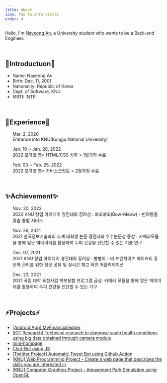```yaml
---
title: About
icon: fas fa-info-circle
order: 4
---
```


Hello, I'm <a href="https://github.com/NadudAn">Nayeong An</a>, a University student who wants to be a Back-end Engineer.

<br>

<h2>💬Introductuon💬</h2>

<ul>
    <li>Name: Nayeong An</li>
    <li>Birth: Dec. 11, 2001</li>
    <li>Nationality: Republic of Korea</li>
    <li>Dept. of Software, KNU</li>
    <li>MBTI: INTP</li>
</ul>

<br>

<h2>🌱Experience🌱</h2>

<ul>
    <p>Mar. 2, 2020<br>Entrance into KNU(Kongju National University)</p>
    <p>Jan. 10 ~ Jan. 28, 2022<br>2022 모각코 웹< HTML/CSS 심화 > 1월과정 수료</p>
    <p>Feb. 03 ~ Feb. 25, 2022<br>2022 모각코 웹< 자바스크립트 > 2월과정 수료</p>
</ul>

<br>

<h2>✨Achievement✨</h2>

<ul>
    <p>
        Nov. 20, 2022<br>
        2020 KNU 창업 아이디어 경진대회 장려상 : 바오먀오(Bow-Meow) - 반려동물 맞춤 통합 서비스
    </p>
    <p>
        Nov. 26, 2021<br>
        2021 한국정보기술학회 추계 대학생 논문 경진대회 우수논문상 동상 : 카메라모듈을 통해 얻은 빅데이터를 활용하여 두피 건강을 진단할 수 있는 기술 연구
    </p>
    <p>
        Dec. 07, 2021<br>
        2021 KNU 창업 아이디어 경진대회 장려상 : 빵빵이 - 비 프랜차이즈 베이커리 홍보와 관리를 위한 정보 공유 및 실시간 재고 확인 어플리케이션
    </p>
    <p>
        Dec. 23, 2021<br>
        2021 국립 대학 육성사업 학부융합 프로그램 금상: 카메라 모듈을 통해 얻은 빅데이터를 활용하여 두피 건강을 진단할 수 있는 기구
        </p>
</ul>

<br>
    
<h2>⚡Projects⚡</h2>
    
<ul>
    <li><a href="https://nadudan.github.io/posts/my-financialledger/">[Android App] MyFinancialledger</a></li>
    <li><a href="https://www.dbpia.co.kr/journal/articleDetail?nodeId=NODE10664642">[IOT Research] Technical research to diagnose scalp health conditions using big data obtained through camera module</a></li>
    <!--li><a href="#">Bread App, App Project</a></li-->
    <li><a href="https://github.com/NadudAn/mini-hompage">mini-hompage</a></li>
    <li><a href="https://github.com/NadudAn/JS-chatbot">Chat-Bot using JS</a></li>
    <li><a href="https://nadudan.github.io/posts/Twitter-Bot/">[Twtitter Project] Automatic Tweet Bot using Github Action</a></li>
    <li><a href="https://github.com/NadudAn/2022_WebProgramming">[KNU] Web Programming Project - Create a web page that describes the skills you are interested in</a></li>
    <li><a href="https://github.com/NadudAn/AmusementPark">[KNU] Computer Graphics Project - Amusement Park Simulation using OpenGL</a></li>
</ul>

